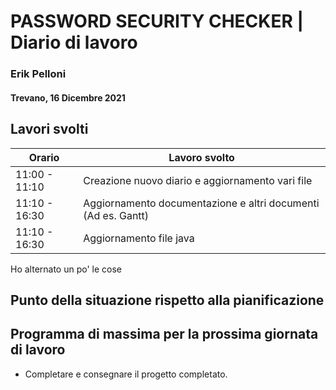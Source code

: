 # PASSWORD SECURITY CHECKER | Diario di lavoro
### Erik Pelloni
#### Trevano, 16 Dicembre 2021

## Lavori svolti


|Orario        |Lavoro svolto                                                  |
|--------------|---------------------------------------------------------------|
|11:00 - 11:10 |Creazione nuovo diario e aggiornamento vari file               |
|11:10 - 16:30 |Aggiornamento documentazione e altri documenti (Ad es. Gantt)  |
|11:10 - 16:30 |Aggiornamento file java                                        |

Ho alternato un po' le cose

[//]: <> (##  Problemi riscontrati e soluzioni adottate)


##  Punto della situazione rispetto alla pianificazione

## Programma di massima per la prossima giornata di lavoro
+ Completare e consegnare il progetto completato.